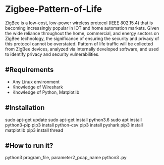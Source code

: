 # Zigbee-Pattern-of-Life

ZigBee is a low-cost, low-power wireless protocol (IEEE 802.15.4) that is becoming increasingly popular in IOT and home automation markets.  Given the wide reliance throughout the home, commercial, and energy sectors on ZigBee technology, the significance of ensuring the security and privacy of this protocol cannot be overstated. Pattern of life traffic will be collected from ZigBee devices, analyzed via internally developed software, and used to identify privacy and security vulnerabilities.

#Requirements
-------------
- Any Linux environment
- Knowledge of Wireshark
- Knowledge of Python, Matplotlib

#Installation
-------------
sudo apt-get update
sudo apt-get install python3.6
sudo apt install python3-pip
pip3 install python-csv
pip3 install pyshark
pip3 install matplotlib
pip3 install thread

#How to run it?
---------------
python3 program_file, parameter2_pcap_name
python3 <filename>.py <pcap>
